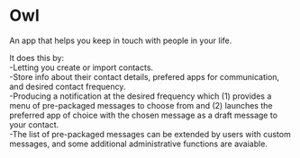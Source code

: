 # Owl
An app that helps you keep in touch with people in your life.

It does this by:
  </br>-Letting you create or import contacts.
  </br>-Store info about their contact details, prefered apps for communication, and desired contact frequency.
  </br>-Producing a notification at the desired frequency which (1) provides a menu of pre-packaged messages to choose from and (2) launches the preferred app of choice with the chosen message as a draft message to your contact.
  </br>-The list of pre-packaged messages can be extended by users with custom messages, and some additional administrative functions are avaiable.
